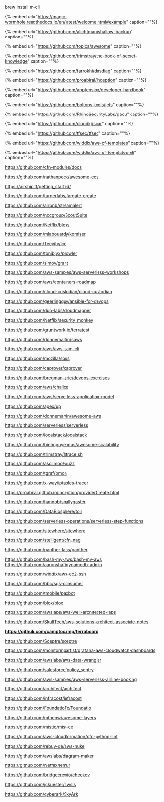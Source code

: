 brew install m-cli

{% embed url="https://magic-wormhole.readthedocs.io/en/latest/welcome.html#example" caption=""%}

{% embed url="https://github.com/alichtman/shallow-backup" caption=""%}

{% embed url="https://github.com/topics/awesome" caption=""%}

{% embed url="https://github.com/trimstray/the-book-of-secret-knowledge" caption=""%}

{% embed url="https://github.com/farrokhi/dnsdiag" caption=""%}

{% embed url="https://github.com/proabiral/inception" caption=""%}

{% embed url="https://github.com/apptension/developer-handbook" caption=""%}

{% embed url="https://github.com/boltops-tools/jets" caption=""%}

{% embed url="https://github.com/RhinoSecurityLabs/pacu" caption=""%}

{% embed url="https://github.com/cloudkj/scar" caption=""%}

{% embed url="https://github.com/tfsec/tfsec" caption=""%}

{% embed url="https://github.com/widdix/aws-cf-templates" caption=""%}

{% embed url="https://github.com/widdix/aws-cf-templates-cli" caption=""%}

https://github.com/cfn-modules/docs

https://github.com/nathanpeck/awesome-ecs

https://airship.tf/getting_started/

https://github.com/turnerlabs/fargate-create

https://github.com/airbnb/streamalert

https://github.com/nccgroup/ScoutSuite

https://github.com/Netflix/bless

https://github.com/mlabouardy/komiser

https://github.com/Teevity/ice

https://github.com/toniblyx/prowler

https://github.com/simov/grant

https://github.com/aws-samples/aws-serverless-workshops

https://github.com/aws/containers-roadmap

https://github.com/cloud-custodian/cloud-custodian

https://github.com/geerlingguy/ansible-for-devops

https://github.com/duo-labs/cloudmapper

https://github.com/Netflix/security_monkey

https://github.com/gruntwork-io/terratest

https://github.com/donnemartin/saws

https://github.com/aws/aws-sam-cli

https://github.com/mozilla/sops

https://github.com/caprover/caprover

https://github.com/bregman-arie/devops-exercises

https://github.com/aws/chalice

https://github.com/aws/serverless-application-model

https://github.com/apex/up

https://github.com/donnemartin/awesome-aws

https://github.com/serverless/serverless

https://github.com/localstack/localstack

https://github.com/binhnguyennus/awesome-scalability

https://github.com/trimstray/htrace.sh

https://github.com/asciimoo/wuzz

https://github.com/tgraf/bmon

https://github.com/x-way/iptables-tracer

https://proabiral.github.io/inception/providerCreate.html

https://github.com/hannob/snallygaster

https://github.com/DataBiosphere/toil

https://github.com/serverless-operations/serverless-step-functions

https://github.com/sitewhere/sitewhere

https://github.com/stelligent/cfn_nag

https://github.com/panther-labs/panther

https://github.com/bash-my-aws/bash-my-aws
https://github.com/aaronshaf/dynamodb-admin

https://github.com/widdix/aws-ec2-ssh

https://github.com/bbc/sqs-consumer

https://github.com/tmobile/pacbot

https://github.com/blox/blox

https://github.com/awslabs/aws-well-architected-labs

https://github.com/SkullTech/aws-solutions-architect-associate-notes

**https://github.com/camptocamp/terraboard**

https://github.com/Sceptre/sceptre

https://github.com/monitoringartist/grafana-aws-cloudwatch-dashboards

https://github.com/awslabs/aws-data-wrangler

https://github.com/salesforce/policy_sentry

https://github.com/aws-samples/aws-serverless-airline-booking

https://github.com/architect/architect

https://github.com/infracost/infracost

https://github.com/FoundatioFx/Foundatio

https://github.com/mthenw/awesome-layers

https://github.com/mistio/mist-ce

https://github.com/aws-cloudformation/cfn-python-lint

https://github.com/rebuy-de/aws-nuke

https://github.com/awslabs/diagram-maker

https://github.com/Netflix/lemur

https://github.com/bridgecrewio/checkov

https://github.com/jckuester/awsls

https://github.com/cyberark/SkyArk
